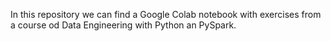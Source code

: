 In this repository we can find a Google Colab notebook with exercises from a course od Data Engineering with Python an PySpark. 
